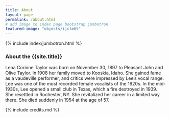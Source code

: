 ```yaml
---
title: About
layout: page
permalink: /about.html
# add image to index page bootstrap jumbotron
featured-image: "objects/ijclm65"
---
```

{% include index/jumbotron.html %} 

### About the {{site.title}}
Lena Corinne Taylor was born on November 30, 1897 to Pleasant John and Olive Taylor. In 1908 her family moved to Kooskia, Idaho. She gained fame as a vaudeville performer, and critics were impressed by Lee’s vocal range. Lee was one of the most recorded female vocalists of the 1920s.
In the mid-1930s, Lee opened a small club in Texas, which a fire destroyed in 1939. She resettled in Rochester, NY. She revitalized her career in a limited way there. She died suddenly in 1954 at the age of 57.


{% include credits.md %}